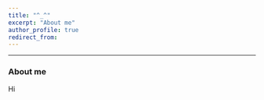 ```yaml
---
title: "^_^"
excerpt: "About me"
author_profile: true
redirect_from:
---
```


---

### About me

Hi
